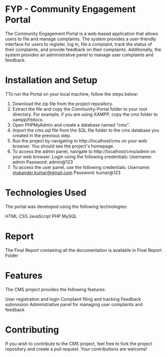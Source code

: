 # FYP - Community Engagement Portal
The Community Engagement Portal is a web-based application that allows users to file and manage complaints. The system provides a user-friendly interface for users to register, log in, file a complaint, track the status of their complaints, and provide feedback on their complaints. Additionally, the system provides an administrative panel to manage user complaints and feedback.

# Installation and Setup 

TTo run the Portal on your local machine, follow the steps below:

1. Download the zip file from the project repository.
2. Extract the file and copy the Community-Portal folder to your root directory. For example, if you are using XAMPP, copy the cms folder to xampp/htdocs.
3. Open PHPMyAdmin and create a database named "cms".
4. Import the cms.sql file from the SQL file folder to the cms database you created in the previous step.
5. Run the project by navigating to http://localhost/cms on your web browser. You should see the project's homepage.
6. To access the admin panel, navigate to http://localhost/cms/admin on your web browser. Login using the following credentials:
Username: admin
Password: admin@123
7. To access the user panel, use the following credentials:
Username: mukander.kumar@gmail.com
Password: kumar@123

 # Technologies Used 
 The portal was developed using the following technologies:

HTML
CSS
JavaScript
PHP
MySQL

# Report
The Final Report containing all the documentation is available in Final Report Folder

 # Features
The CMS project provides the following features:

User registration and login
Complaint filing and tracking
Feedback submission
Administrative panel for managing user complaints and feedback

# Contributing
If you wish to contribute to the CMS project, feel free to fork the project repository and create a pull request. Your contributions are welcome!
